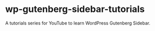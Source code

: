 # wp-gutenberg-sidebar-tutorials
A tutorials series for YouTube to learn WordPress Gutenberg Sidebar.
